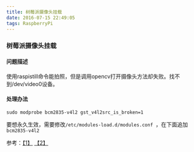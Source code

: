```yaml
---
title: 树莓派摄像头挂载
date: 2016-07-15 22:49:05
tags: RaspberryPi
---
```

### 树莓派摄像头挂载

#### 问题描述
使用raspistill命令能拍照，但是调用opencv打开摄像头方法却失败。找不到/dev/video0设备。

#### 处理办法
`sudo modprobe bcm2835-v4l2 gst_v4l2src_is_broken=1`

要想永久生效，需要修改`/etc/modules-load.d/modules.conf `，在下面追加
`bcm2835-v4l2`

参考：[【1】](http://blog.csdn.net/machh/article/details/51385130) [【2】](http://stackoverflow.com/questions/25941171/how-to-get-gstreamer1-0-working-with-v4l2-raspicam-driver)
